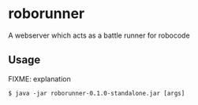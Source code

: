 # roborunner

A webserver which acts as a battle runner for robocode

## Usage

FIXME: explanation

    $ java -jar roborunner-0.1.0-standalone.jar [args]
